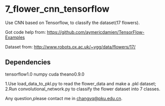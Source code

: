 
# 7_flower_cnn_tensorflow

Use CNN based on Tensorflow, to classify the dataset(17 flowers).

Got code help from: https://github.com/aymericdamien/TensorFlow-Examples

Dataset from: http://www.robots.ox.ac.uk/~vgg/data/flowers/17/

## Dependencies
tensorflow1.0
numpy
cuda
theano0.9.0

1.Use load_data_to_pkl.py to read the flower_data and make a .pkl dataset;
2.Run convolutional_network.py to classify the flower dataset into 7 classes.

Any question,please contact me in changyq@pku.edu.cn.
